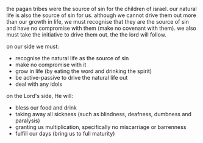 the pagan tribes were the source of sin for the children of israel. our natural
life is also the source of sin for us. although we cannot drive them out more than
our growth in life, we must recognise that they are the source of sin and have
no compromise with them (make no covenant with them). we also must take the initiative
to drive them out. the the lord will follow.

on our side we must:
- recognise the natural life as the source of sin
- make no compromise with it
- grow in life (by eating the word and drinking the spirit)
- be active-passive to drive the natural life out
- deal with any idols

on the Lord's side, He will:
- bless our food and drink
- taking away all sickness (such as blindness, deafness, dumbness and paralysis)
- granting us multiplication, specifically no miscarriage or barrenness
- fulfill our days (bring us to full maturity)

